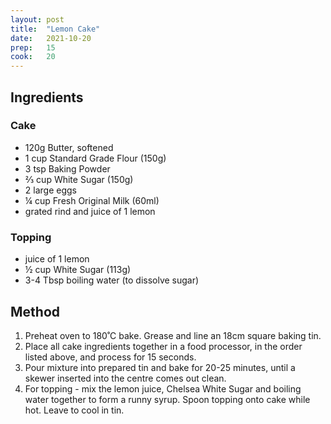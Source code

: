 ```yaml
---
layout: post
title:  "Lemon Cake"
date:   2021-10-20
prep:   15
cook:   20
---
```


## Ingredients

### Cake

- 120g Butter, softened
- 1 cup Standard Grade Flour (150g)
- 3 tsp Baking Powder
- ⅔ cup White Sugar (150g)
- 2 large eggs
- ¼ cup Fresh Original Milk (60ml)
- grated rind and juice of 1 lemon

### Topping

- juice of 1 lemon
- ½	 cup White Sugar (113g)
- 3-4 Tbsp boiling water (to dissolve sugar)

## Method

1. Preheat oven to 180˚C bake. Grease and line an 18cm square baking tin.
2. Place all cake ingredients together in a food processor, in the order listed above, and process for 15 seconds.
3. Pour mixture into prepared tin and bake for 20-25 minutes, until a skewer inserted into the centre comes out clean.
4. For topping - mix the lemon juice, Chelsea White Sugar and boiling water together to form a runny syrup. Spoon topping onto cake while hot. Leave to cool in tin.
